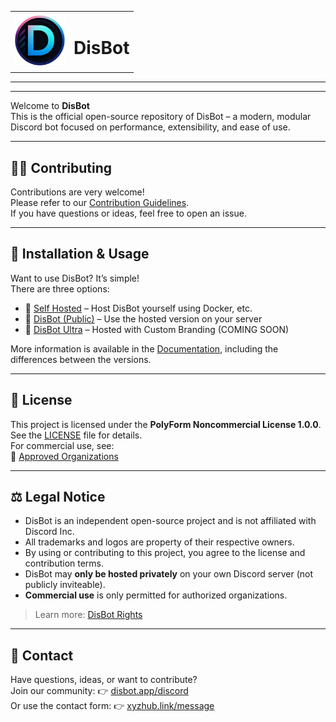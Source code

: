 <table align="center">
  <tr>
    <td>
      <img src="./readme/img/disbot.png" alt="DisBot Logo" width="80"/>
    </td>
    <td>
      <h1>DisBot</h1>
    </td>
  </tr>
</table>

---

<version> <workflow-build> <discord> <website> <docs> <release> <more>

---

Welcome to **DisBot**  
This is the official open-source repository of DisBot – a modern, modular Discord bot focused on performance, extensibility, and ease of use.

---

## 🧑‍💻 Contributing

Contributions are very welcome!  
Please refer to our [Contribution Guidelines](./CONTRIBUTING.md).  
If you have questions or ideas, feel free to open an issue.

---

## 🚀 Installation & Usage

Want to use DisBot? It’s simple!  
There are three options:

- 🔧 [Self Hosted](https://docs.disbot.app/docs/usage/selfhost) – Host DisBot yourself using Docker, etc.  
- 🤖 [DisBot (Public)](https://disbot.app/invite) – Use the hosted version on your server  
- 💎 [DisBot Ultra](https://disbot.app/ultra) – Hosted with Custom Branding (COMING SOON)

More information is available in the [Documentation](https://docs.disbot.app/docs/usage), including the differences between the versions.

---

## 📄 License

This project is licensed under the **PolyForm Noncommercial License 1.0.0**.  
See the [LICENSE](./LICENSE) file for details.  
For commercial use, see:  
🔗 [Approved Organizations](https://xyzhub.link/pages/allowed-organisation-to-use-disbot-commercial)

---

## ⚖️ Legal Notice

- DisBot is an independent open-source project and is not affiliated with Discord Inc.  
- All trademarks and logos are property of their respective owners.  
- By using or contributing to this project, you agree to the license and contribution terms.  
- DisBot may **only be hosted privately** on your own Discord server (not publicly inviteable).  
- **Commercial use** is only permitted for authorized organizations.

> Learn more: [DisBot Rights](./RIGHTS.md)

---

## 💬 Contact

Have questions, ideas, or want to contribute?  
Join our community: 👉 [disbot.app/discord](https://disbot.app/discord)  
Or use the contact form: 👉 [xyzhub.link/message](https://xyzhub.link/message)
